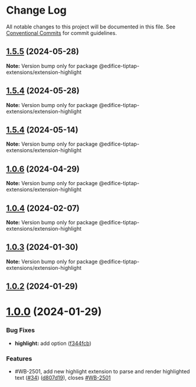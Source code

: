 # Change Log

All notable changes to this project will be documented in this file.
See [Conventional Commits](https://conventionalcommits.org) for commit guidelines.

## [1.5.5](https://github.com/edificeio/edifice-ui/compare/v1.5.4-develop.21...v1.5.5) (2024-05-28)

**Note:** Version bump only for package @edifice-tiptap-extensions/extension-highlight

## [1.5.4](https://github.com/edificeio/edifice-ui/compare/v1.5.4-develop.21...v1.5.4) (2024-05-28)

**Note:** Version bump only for package @edifice-tiptap-extensions/extension-highlight

## [1.5.4](https://github.com/edificeio/edifice-ui/compare/v1.5.4-develop.7...v1.5.4) (2024-05-14)

**Note:** Version bump only for package @edifice-tiptap-extensions/extension-highlight

## [1.0.6](https://github.com/edificeio/edifice-tiptap-extensions/compare/v1.0.6-develop.2...v1.0.6) (2024-04-29)

**Note:** Version bump only for package @edifice-tiptap-extensions/extension-highlight

## [1.0.4](https://github.com/opendigitaleducation/edifice-tiptap-extensions/compare/v1.0.3...v1.0.4) (2024-02-07)

**Note:** Version bump only for package @edifice-tiptap-extensions/extension-highlight

## [1.0.3](https://github.com/opendigitaleducation/edifice-tiptap-extensions/compare/v1.0.2...v1.0.3) (2024-01-30)

**Note:** Version bump only for package @edifice-tiptap-extensions/extension-highlight

## [1.0.2](https://github.com/opendigitaleducation/edifice-tiptap-extensions/compare/v1.0.1...v1.0.2) (2024-01-29)

# [1.0.0](https://github.com/opendigitaleducation/edifice-tiptap-extensions/compare/v1.0.1-dev.6...v1.0.0) (2024-01-29)

### Bug Fixes

- **highlight:** add option ([f344fcb](https://github.com/opendigitaleducation/edifice-tiptap-extensions/commit/f344fcb200b7010baa1a18d73406fc849f04b870))

### Features

- #WB-2501, add new highlight extension to parse and render highlighted text ([#34](https://github.com/opendigitaleducation/edifice-tiptap-extensions/issues/34)) ([d807d19](https://github.com/opendigitaleducation/edifice-tiptap-extensions/commit/d807d19660fcd6d655627bcf9bc62bde0b955c88)), closes [#WB-2501](https://github.com/opendigitaleducation/edifice-tiptap-extensions/issues/WB-2501)
